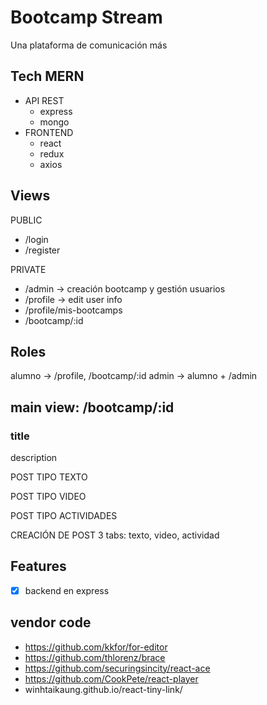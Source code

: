 # Bootcamp Stream

Una plataforma de comunicación más

## Tech MERN

- API REST
  - express
  - mongo
- FRONTEND
  - react
  - redux
  - axios

## Views

PUBLIC

- /login
- /register

PRIVATE

- /admin ->  creación bootcamp y gestión usuarios
- /profile  -> edit user info
- /profile/mis-bootcamps
- /bootcamp/:id


## Roles

alumno -> /profile, /bootcamp/:id
admin ->  alumno + /admin

## main view: /bootcamp/:id

###  title
description

POST TIPO TEXTO

POST TIPO VIDEO

POST TIPO ACTIVIDADES

CREACIÓN DE POST
        3 tabs: texto, video, actividad

## Features

- [x] backend en express


##  vendor code


- https://github.com/kkfor/for-editor
- https://github.com/thlorenz/brace
- https://github.com/securingsincity/react-ace
- https://github.com/CookPete/react-player
- winhtaikaung.github.io/react-tiny-link/
